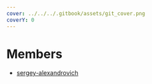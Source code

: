 ```yaml
---
cover: ../../../.gitbook/assets/git_cover.png
coverY: 0
---
```


# Members

* [sergey-alexandrovich](sergey-alexandrovich/ "mention")
